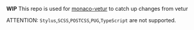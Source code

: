 **WIP**
This repo is used for [monaco-vetur](https://github.com/troy351/monaco-vetur) to catch up changes from vetur

ATTENTION:
`Stylus`,`SCSS`,`POSTCSS`,`PUG`,`TypeScript` are not supported.
